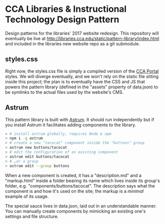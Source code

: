 # CCA Libraries & Instructional Technology Design Pattern

Design patterns for the libraries' 2017 website redesign. This repository will eventually be live at http://libraries.cca.edu/static/pattern-library/index.html and included in the libraries new website repo as a git submodule.

## styles.css

Right now, the styles.css file is simply a compiled version of the [CCA Portal](http://portal.cca.edu) styles. We will diverge eventually, and we won't rely on the static file sitting inside this project; the plan is to eventually have the CSS and JS that powers the pattern library (defined in the "assets" property of data.json) to be symlinks to the actual files used by the website's CMS.

## Astrum

This pattern library is built with [Astrum](http://astrum.nodividestudio.com/). It should run independently but if you install Astrum it facilitates adding components to the library.

```sh
> # install astrum globally, requires Node & npm
> npm i -g astrum
> # create a new "tacocat" component inside the "buttons" group
> astrum new buttons/tacocat
> # edit the configuration of an existing component
> astrum edit buttons/tacocat
> # …or a group
> astrum edit --group buttons
```

When a new component is created, it has a "description.md" and a "markup.html" inside a folder bearing its name which lives inside its group's folder, e.g. "components/buttons/tacocat". The description says what the component is and how it's used on the site; the markup is a _minimal_ example of its usage.

The special sauce lives in data.json, laid out in an understandable manner. You can manually create components by mimicking an existing one's settings and file structure.
